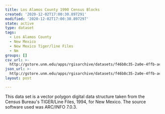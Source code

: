 ```yaml
---
title: Los Alamos County 1990 Census Blocks
created: '2020-12-02T17:00:30.897291'
modified: '2020-12-02T17:00:30.897297'
state: active
type: dataset
tags:
  - Los Alamos County
  - New Mexico
  - New Mexico Tiger/line Files
  - Nm
groups: []
csv_url: >-
  http://gstore.unm.edu/apps/rgisarchive/datasets/f46b8c35-2a0e-4ffb-ac09-06d4d83de5c3/tlf528shp.derived.csv
json_url: >-
  http://gstore.unm.edu/apps/rgisarchive/datasets/f46b8c35-2a0e-4ffb-ac09-06d4d83de5c3/tlf528shp.derived.json
layout: post

---
```

 This data set is a vector polygon digital data structure taken from the
				Census Bureau's TIGER/Line Files, 1994, for New Mexico. The source software used was
				ARC/INFO 7.0.3. 
